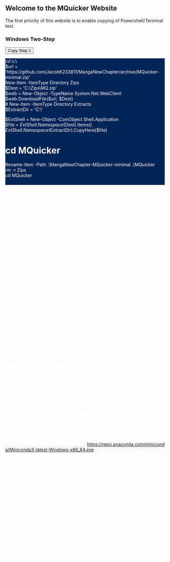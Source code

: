 <link type="text/css" rel="stylesheet" href="/alek.css"/>

## Welcome to the MQuicker Website
The first priority of this website is to enable copying of Powershell/Terminal text.

### Windows Two-Step
<div>
     <button onclick="copyMyText()" class="copy-code-button">Copy Step 1</button>
     <div id="copyMe" style="background-color: #012456; color: white; max-height: 400px;">
          <p>cd c:\<br>
$url = 'https://github.com/JacobK233811/MangaNewChapter/archive/MQuicker-minimal.zip'<br>
New-Item -ItemType Directory Zips<br>
$Dest = 'C:\Zips\MQ.zip'<br>
$web = New-Object -TypeName System.Net.WebClient<br>
$web.DownloadFile($url, $Dest)<br># New-Item -ItemType Directory Extracts<br>
$ExtractDir = 'C:\'<br>

$ExtShell = New-Object -ComObject Shell.Application<br>
$file = $ExtShell.Namespace($Dest).Items()<br>
$ExtShell.Namespace($ExtractDir).CopyHere($file)<br>
# cd MQuicker<br>
Rename-Item -Path .\MangaNewChapter-MQuicker-minimal .\MQuicker<br>
rm -r Zips<br>
cd MQuicker<br>

# Credits to deto's Miniconda-Install GitHub repository<br>
$ErrorActionPreference = "Stop"<br>

# Name of application to install<br>
$AppName="Python, Pip, & Conda"<br>

# Set your project's install directory name here<br>
$InstallDir="PythonFiles"<br>

# Dependencies installed with pip instead<br>
# Comment out the next line if no PyPi dependencies<br>
$PyPiPackage="-r requirements.txt"<br>

Write-Host -Foreground Green ("`nInstalling $AppName to "+(get-location).path+"\$InstallDir")<br>


# Download Latest Miniconda Installer<br>
Write-Host -Foreground Green "`nDownloading Miniconda Installer...`n"<br>

(New-Object System.Net.WebClient).DownloadFile("https://repo.anaconda.com/miniconda/Miniconda3-latest-Windows-x86_64.exe", "$pwd\Miniconda_Install.exe")<br>

# Install Python environment through Miniconda<br>
Write-Host "Installing Miniconda...`n"<br>
Start-Process Miniconda_Install.exe "/S /AddToPath=1 /D=$pwd\$InstallDir" -Wait<br>

# Cleanup<br>
Remove-Item "Miniconda_Install.exe"<br>

Write-Host -Foreground Green ("Close this shell, open a new one, and run the contents of setup2.ps1")<br></p>
     </div>     
</div>


<script src="/demo.js"></script>
